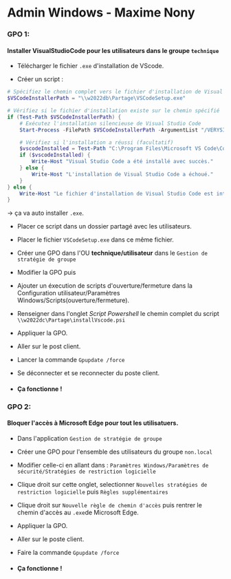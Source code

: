 # Admin Windows - Maxime Nony

### GPO 1: 

#### Installer VisualStudioCode pour les utilisateurs dans le groupe `technique`

- Télécharger le fichier `.exe` d'installation de VScode. 

- Créer un script : 
``` ps1
# Spécifiez le chemin complet vers le fichier d'installation de Visual Studio Code (VSCodeSetup.exe)
$VSCodeInstallerPath = "\\w2022db\Partage\VSCodeSetup.exe"

# Vérifiez si le fichier d'installation existe sur le chemin spécifié
if (Test-Path $VSCodeInstallerPath) {
    # Exécutez l'installation silencieuse de Visual Studio Code
    Start-Process -FilePath $VSCodeInstallerPath -ArgumentList "/VERYSILENT /NORESTART" -Wait

    # Vérifiez si l'installation a réussi (facultatif)
    $vscodeInstalled = Test-Path "C:\Program Files\Microsoft VS Code\Code.exe"
    if ($vscodeInstalled) {
        Write-Host "Visual Studio Code a été installé avec succès."
    } else {
        Write-Host "L'installation de Visual Studio Code a échoué."
    }
} else {
    Write-Host "Le fichier d'installation de Visual Studio Code est introuvable. Veuillez vérifier le chemin."
}

```
-> ça va auto installer `.exe`.

- Placer ce script dans un dossier partagé avec les utilisateurs. 
- Placer le fichier `VSCodeSetup.exe` dans ce même fichier.
- Créer une GPO dans l'OU <b>technique/utilisateur</b> dans le `Gestion de stratégie de groupe`
- Modifier la GPO puis
- Ajouter un éxecution de scripts d'ouverture/fermeture dans la Configuration utilisateur/Paramètres Windows/Scripts(ouverture/fermeture). 
- Renseigner dans l'onglet <i>Script Powershell </i> le chemin complet du script ```\\w2022dc\Partage\installVscode.psi```
- Appliquer la GPO.

- Aller sur le post client.
- Lancer la commande `Gpupdate /force`
- Se déconnecter et se reconnecter du poste client. 

- #### Ça fonctionne ! 


### GPO 2: 

#### Bloquer l'accès à <b>Microsoft Edge</b> pour tout les utilisatuers.

- Dans l'application `Gestion de stratégie de groupe`
- Créer une GPO pour l'ensemble des utilisateurs du groupe `non.local`
- Modifier celle-ci en allant dans : `Paramètres Windows/Paramètres de sécurité/Stratégies de restriction logicielle`
- Clique droit sur cette onglet, selectionner `Nouvelles stratégies de restriction logicielle` puis `Règles supplémentaires`
- Clique droit sur `Nouvelle règle de chemin d'accès` puis rentrer le chemin d'accès au `.exe`de Microsoft Edge.

- Appliquer la GPO. 


- Aller sur le poste client.
- Faire la commande `Gpupdate /force`
- #### Ça fonctionne ! 
